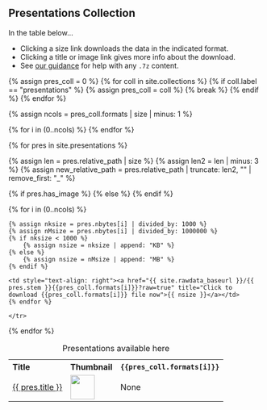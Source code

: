## Presentations Collection

In the table below...

* Clicking a size link downloads the data in the indicated format.
* Clicking a title or image link gives more info about the download.
* See [our guidance](help/7zip.md) for help with any `.7z` content.

{% assign pres_coll = 0 %} 
{% for coll in site.collections %}
    {% if coll.label == "presentations" %}
        {% assign pres_coll = coll %}
        {% break %}
    {% endif %}
{% endfor %}

{% assign ncols = pres_coll.formats | size | minus: 1 %}

<table>
  <caption>Presentations available here</caption>
  <tr>
    <th style="text-align: left">Title</th>
    <th style="text-align: left">Thumbnail</th>
    {% for i in (0..ncols) %}
      <th style="text-align: right" title="{{pres_coll.format_remarks[i]}}"><code>{{pres_coll.formats[i]}}</code></th>
    {% endfor %}
  </tr>

{% for pres in site.presentations %}

  {% assign len = pres.relative_path | size %}
  {% assign len2 = len | minus: 3 %}
  {% assign new_relative_path = pres.relative_path | truncate: len2, "" | remove_first: "_" %}
  <tr>
     <td style="text-align: left"><a href="{{ new_relative_path }}" title="Click for more info about this file">{{ pres.title }}</a></td>
  {% if pres.has_image %}
     <td style="text-align: left"><a href="{{ new_relative_path }}" title="Click for more info about this file"><img src="{{ new_relative_path }}_thumb.png" style="height:48px;"></a></td>
  {% else %}
     <td style="text-align: left">None</td>
  {% endif %}

  {% for i in (0..ncols) %}

    {% assign nksize = pres.nbytes[i] | divided_by: 1000 %}
    {% assign nMsize = pres.nbytes[i] | divided_by: 1000000 %}
    {% if nksize < 1000 %}
        {% assign nsize = nksize | append: "KB" %}
    {% else %}
        {% assign nsize = nMsize | append: "MB" %}
    {% endif %}

    <td style="text-align: right"><a href="{{ site.rawdata_baseurl }}/{{ pres.stem }}{{pres_coll.formats[i]}}?raw=true" title="Click to download {{pres_coll.formats[i]}} file now">{{ nsize }}</a></td>
    {% endfor %}

    </tr>

{% endfor %}

</table>
